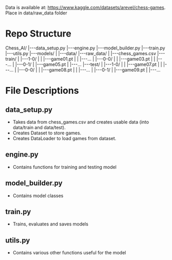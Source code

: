 Data is available at: https://www.kaggle.com/datasets/arevel/chess-games. Place in data/raw_data folder

# Repo Structure

Chess_AI/
|---data_setup.py
|---engine.py
|---model_builder.py
|---train.py
|---utils.py
|---models/
|
|---data/
    |---raw_data/
    |   |---chess_games.csv
    |---train/
    |   |---1-0/
    |   |   |---game01.pt
    |   |   |---...
    |   |---0-0/
    |   |   |---game03.pt
    |   |   |---...
    |   |---0-1/
    |       |---game05.pt
    |       |---...
    |---test/
    |   |---1-0/
    |   |   |---game07.pt
    |   |   |---...
    |   |---0-0/
    |   |   |---game08.pt
    |   |   |---...
    |   |---0-1/
    |       |---game09.pt
    |       |---...

# File Descriptions

## **data_setup.py**

- Takes data from chess_games.csv and creates usable data (into data/train and data/test).
- Creates Dataset to store games.
- Creates DataLoader to load games from dataset.

## **engine.py**

- Contains functions for training and testing model

## **model_builder.py**

- Contains model classes

## **train.py**

- Trains, evaluates and saves models

## **utils.py**

- Contains various other functions useful for the model